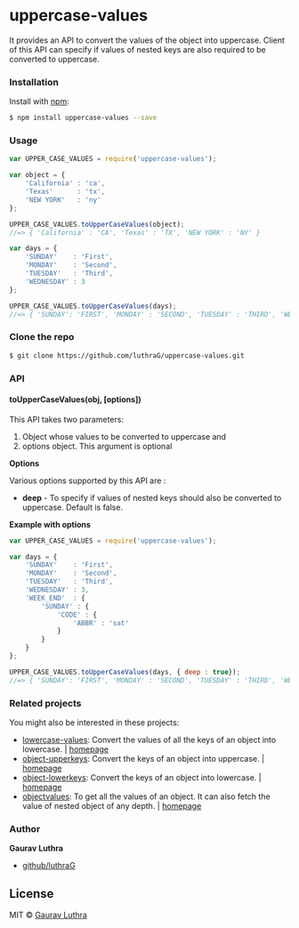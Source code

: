 # uppercase-values
It provides an API to convert the values of the object into uppercase. Client of this API can specify if values of nested keys are also required to be converted to uppercase.

### Installation

Install with [npm](https://www.npmjs.com/):

```sh
$ npm install uppercase-values --save
```

### Usage

```javascript
var UPPER_CASE_VALUES = require('uppercase-values');

var object = {
    'California' : 'ca',
    'Texas'      : 'tx',
    'NEW YORK'   : 'ny' 
};

UPPER_CASE_VALUES.toUpperCaseValues(object);
//=> { 'California' : 'CA', 'Texas' : 'TX', 'NEW YORK' : 'NY' }

var days = {
    'SUNDAY'    : 'First',
    'MONDAY'    : 'Second',
    'TUESDAY'   : 'Third',
    'WEDNESDAY' : 3
};

UPPER_CASE_VALUES.toUpperCaseValues(days);
//=> { 'SUNDAY': 'FIRST', 'MONDAY' : 'SECOND', 'TUESDAY' : 'THIRD', 'WEDNESDAY' : 3 }

```

### Clone the repo

```bash
$ git clone https://github.com/luthraG/uppercase-values.git
```

### API

#### toUpperCaseValues(obj, [options])

This API takes two parameters:
1. Object whose values to be converted to uppercase and 
2. options object. This argument is optional


**Options**

Various options supported by this API are :
- **deep** - To specify if values of nested keys should also be converted to uppercase. Default is false.

**Example with options**

```javascript
var UPPER_CASE_VALUES = require('uppercase-values');

var days = {
    'SUNDAY'    : 'First',
    'MONDAY'    : 'Second',
    'TUESDAY'   : 'Third',
    'WEDNESDAY' : 3,
    'WEEK_END'  : {
    	'SUNDAY' : {
    		'CODE' : {
    			'ABBR' : 'sat'
    		}
    	}
	}
};

UPPER_CASE_VALUES.toUpperCaseValues(days, { deep : true});
//=> { 'SUNDAY': 'FIRST', 'MONDAY' : 'SECOND', 'TUESDAY' : 'THIRD', 'WEDNESDAY' : 3, 'WEEK_END' : { 'SUNDAY' : { 'CODE' : { 'ABBR' : 'SAT' } } } }

```

### Related projects

You might also be interested in these projects:

* [lowercase-values](https://www.npmjs.com/package/lowercase-values): Convert the values of all the keys of an object into lowercase. | [homepage](https://github.com/luthraG/lowercase-values.git)
* [object-upperkeys](https://www.npmjs.com/package/object-upperkeys): Convert the keys of an object into uppercase. | [homepage](https://github.com/luthraG/object-upperkeys.git)
* [object-lowerkeys](https://www.npmjs.com/package/object-upperkeys): Convert the keys of an object into lowercase. | [homepage](https://github.com/luthraG/object-lowerkeys.git)
* [objectvalues](https://www.npmjs.com/package/objectvalues): To get all the values of an object. It can also fetch the value of nested object of any depth. | [homepage](https://github.com/luthraG/objectvalues.git)

### Author

**Gaurav Luthra**

* [github/luthraG](https://github.com/luthraG)

## License

MIT © [Gaurav Luthra](luthra.zenith@gmail.com)

